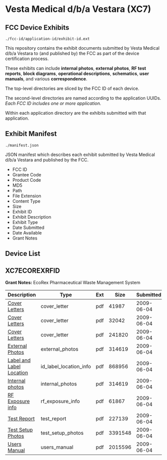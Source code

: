 # Vesta Medical d/b/a Vestara (XC7)
## FCC Device Exhibits

```
./fcc-id/application-id/exhibit-id.ext
```

This repository contains the exhibit documents submitted by Vesta Medical d/b/a Vestara to (and published by) the FCC as part of the device certification process.

These exhibits can include **internal photos**, **external photos**, **RF test reports**, **block diagrams**, **operational descriptions**, **schematics**, **user manuals**, and various **correspondence**.

The top-level directories are sliced by the FCC ID of each device.

The second-level directories are named according to the application UUIDs. *Each FCC ID includes one or more application.*

Within each application directory are the exhibits submitted with that application. 

## Exhibit Manifest

```
./manifest.json
```

JSON manifest which describes each exhibit submitted by Vesta Medical d/b/a Vestara and published by the FCC.

- FCC ID
- Grantee Code
- Product Code
- MD5
- Path
- File Extension
- Content Type
- Size
- Exhibit ID
- Exhibit Description
- Exhibit Type
- Date Submitted
- Date Available
- Grant Notes

## Device List
## XC7ECOREXRFID
**Grant Notes:** EcoRex Pharmaceutical Waste Management System

| Description | Type | Ext | Size | Submitted | Available |
| ----------- | ---- | --- | ---- | --------- | --------- |
| [Cover Letters](XC7ECOREXRFID/970491b9dc614e0f4b882d63acb3f69e/1119351.pdf) | cover_letter | pdf | 41987 | 2009-06-04 | 2009-06-04 |
| [Cover Letters](XC7ECOREXRFID/970491b9dc614e0f4b882d63acb3f69e/1119352.pdf) | cover_letter | pdf | 32042 | 2009-06-04 | 2009-06-04 |
| [Cover Letters](XC7ECOREXRFID/970491b9dc614e0f4b882d63acb3f69e/1119353.pdf) | cover_letter | pdf | 241820 | 2009-06-04 | 2009-06-04 |
| [External Photos](XC7ECOREXRFID/970491b9dc614e0f4b882d63acb3f69e/1119354.pdf) | external_photos | pdf | 314619 | 2009-06-04 | 2009-06-04 |
| [Label and Label Location](XC7ECOREXRFID/970491b9dc614e0f4b882d63acb3f69e/1119355.pdf) | id_label_location_info | pdf | 868956 | 2009-06-04 | 2009-06-04 |
| [Internal photos](XC7ECOREXRFID/970491b9dc614e0f4b882d63acb3f69e/1119354.pdf) | internal_photos | pdf | 314619 | 2009-06-04 | 2009-06-04 |
| [RF Exposure info](XC7ECOREXRFID/970491b9dc614e0f4b882d63acb3f69e/1119359.pdf) | rf_exposure_info | pdf | 61867 | 2009-06-04 | 2009-06-04 |
| [Test Report](XC7ECOREXRFID/970491b9dc614e0f4b882d63acb3f69e/1119361.pdf) | test_report | pdf | 227139 | 2009-06-04 | 2009-06-04 |
| [Test Setup Photos](XC7ECOREXRFID/970491b9dc614e0f4b882d63acb3f69e/1119362.pdf) | test_setup_photos | pdf | 3391548 | 2009-06-04 | 2009-06-04 |
| [Users Manual](XC7ECOREXRFID/970491b9dc614e0f4b882d63acb3f69e/1119363.pdf) | users_manual | pdf | 2015596 | 2009-06-04 | 2009-06-04 |
